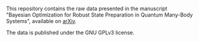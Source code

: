 This repository contains the raw data presented in the manuscript "Bayesian Optimization for Robust State Preparation in Quantum Many-Body Systems", available on [arXiv](https://arxiv.org/abs/2312.09253).

The data is published under the GNU GPLv3 license.
